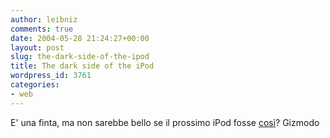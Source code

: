 ```yaml
---
author: leibniz
comments: true
date: 2004-05-28 21:24:27+00:00
layout: post
slug: the-dark-side-of-the-ipod
title: The dark side of the iPod
wordpress_id: 3761
categories:
- web
---
```


E' una finta, ma non sarebbe bello se il prossimo iPod fosse [così](http://www.gizmodo.com/archives/ipod-2-revealed-i-mean-fake-009995.php)?
Gizmodo
